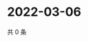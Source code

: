 # 2022-03-06

共 0 条

<!-- BEGIN WEIBO -->
<!-- 最后更新时间 Sun Mar 06 2022 04:14:52 GMT+0800 (China Standard Time) -->

<!-- END WEIBO -->
